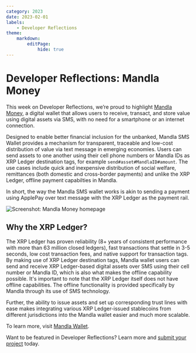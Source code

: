 ```yaml
---
category: 2023
date: 2023-02-01
labels:
    - Developer Reflections
theme:
    markdown:
        editPage:
            hide: true
---
```

# Developer Reflections: Mandla Money

This week on Developer Reflections, we’re proud to highlight [Mandla Money](https://mandla.money/web/), a digital wallet that allows users to receive, transact, and store value using digital assets via SMS, with no need for a smartphone or an internet connection.

<!-- BREAK -->

Designed to enable better financial inclusion for the unbanked, Mandla SMS Wallet provides a mechanism for transparent, traceable and low-cost distribution of value via text message in emerging economies. Users can send assets to one another using their cell phone numbers or Mandla IDs as XRP Ledger destination tags, for example `send#asset#MandlaID#amount`. The use cases include quick and inexpensive distribution of social welfare, remittances (both domestic and cross-border payments) and unlike the XRP Ledger, offline payment capabilties in Mandla. 

In short, the way the Mandla SMS wallet works is akin to sending a payment using ApplePay over text message with the XRP Ledger as the payment rail.

![Screenshot: Mandla Money homepage](/blog/img/dev-reflections-mandla-money.png)

## Why the XRP Ledger?

The XRP Ledger has proven reliability (8+ years of consistent performance with more than 63 million closed ledgers), fast transactions that settle in 3-5 seconds, low cost transaction fees, and native support for transaction tags. By making use of XRP Ledger destination tags, Mandla wallet users can send and receive XRP Ledger-based digital assets over SMS using their cell number or Mandla ID, which is also what makes the offline capability possible. It's important to note that the XRP Ledger itself does not have offline capabilities. The offline functionality is provided specifically by Mandla through its use of SMS technology.

Further, the ability to issue assets and set up corresponding trust lines with ease makes integrating various XRP Ledger-issued stablecoins from different jurisdictions into the Mandla wallet easier and much more scalable. 

To learn more, visit [Mandla Wallet](https://mandla.money/web/). 

Want to be featured in Developer Reflections? Learn more and [submit your project](https://xrpl.org/contribute.html#xrpl-blog) today.
